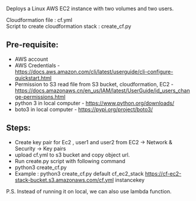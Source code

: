 Deploys a Linux AWS EC2 instance with two volumes and two users.

Cloudformation file : cf.yml
<br />Script to create cloudformation stack : create_cf.py

## Pre-requisite: 
- AWS account
- AWS Credentials - https://docs.aws.amazon.com/cli/latest/userguide/cli-configure-quickstart.html
- Permission to S3 read file from S3 bucket, cloudformation, EC2 - https://docs.amazonaws.cn/en_us/IAM/latest/UserGuide/id_users_change-permissions.html
- python 3 in local computer - https://www.python.org/downloads/
- boto3 in local computer - https://pypi.org/project/boto3/

## Steps:
- Create key pair for Ec2 , user1 and user2 from EC2 -> Network & Security -> Key pairs
- upload cf.yml to s3 bucket and copy object url.
- Run create.py script with following command
- python3 create_cf.py <AWS profile name> <Stack Name> <s3 url of cf.yml> <EC2 key pair name>
- Example : python3 create_cf.py default cf_ec2_stack https://cf-ec2-stack-bucket.s3.amazonaws.com/cf.yml instancekey

P.S. Instead of running it on local, we can also use lambda function.
